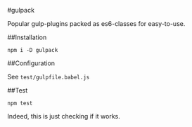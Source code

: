 #gulpack

Popular gulp-plugins packed as es6-classes for easy-to-use.


##Installation

```shell
npm i -D gulpack
```


##Configuration

See `test/gulpfile.babel.js`


##Test

```shell
npm test
```

Indeed, this is just checking if it works.
